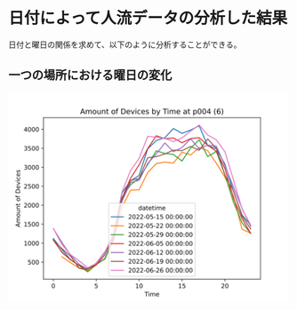 # 日付によって人流データの分析した結果

日付と曜日の関係を求めて、以下のように分析することができる。

## 一つの場所における曜日の変化

<div align="center">
<img src="graph_by_day/p004_6.svg"></img>
</div>
